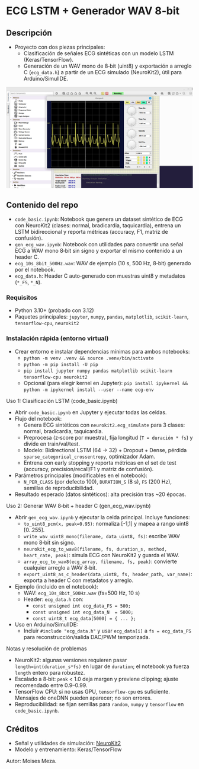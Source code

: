 # ECG LSTM + Generador WAV 8‑bit

## Descripción
- Proyecto con dos piezas principales:
  - Clasificación de señales ECG sintéticas con un modelo LSTM (Keras/TensorFlow).
  - Generación de un WAV mono de 8‑bit (uint8) y exportación a arreglo C (`ecg_data.h`) a partir de un ECG simulado (NeuroKit2), útil para Arduino/SimulIDE.
  
![](./imgs/simulid_ecg.png)



## Contenido del repo
- `code_basic.ipynb`: Notebook que genera un dataset sintético de ECG con NeuroKit2 (clases: normal, bradicardia, taquicardia), entrena un LSTM bidireccional y reporta métricas (accuracy, F1, matriz de confusión).
- `gen_ecg_wav.ipynb`: Notebook con utilidades para convertir una señal ECG a WAV mono 8‑bit sin signo y exportar el mismo contenido a un header C.
- `ecg_10s_8bit_500Hz.wav`: WAV de ejemplo (10 s, 500 Hz, 8‑bit) generado por el notebook.
- `ecg_data.h`: Header C auto‑generado con muestras uint8 y metadatos (`*_FS`, `*_N`).

### Requisitos
- Python 3.10+ (probado con 3.12)
- Paquetes principales: `jupyter`, `numpy`, `pandas`, `matplotlib`, `scikit-learn`, `tensorflow-cpu`, `neurokit2`

### Instalación rápida (entorno virtual)
- Crear entorno e instalar dependencias mínimas para ambos notebooks:
  - `python -m venv .venv && source .venv/bin/activate`
  - `python -m pip install -U pip`
  - `pip install jupyter numpy pandas matplotlib scikit-learn tensorflow-cpu neurokit2`
  - Opcional (para elegir kernel en Jupyter): `pip install ipykernel && python -m ipykernel install --user --name ecg-env` 

Uso 1: Clasificación LSTM (code_basic.ipynb)
- Abrir `code_basic.ipynb` en Jupyter y ejecutar todas las celdas.
- Flujo del notebook:
  - Genera ECG sintéticos con `neurokit2.ecg_simulate` para 3 clases: normal, bradicardia, taquicardia.
  - Preprocesa (z‑score por muestra), fija longitud (`T = duración * fs`) y divide en train/val/test.
  - Modelo: Bidirectional LSTM (64 -> 32) + Dropout + Dense, pérdida `sparse_categorical_crossentropy`, optimizador Adam.
  - Entrena con early stopping y reporta métricas en el set de test (accuracy, precision/recall/F1 y matriz de confusión).
- Parámetros principales (modificables en el notebook):
  - `N_PER_CLASS` (por defecto 100), `DURATION_S` (8 s), `FS` (200 Hz), semillas de reproducibilidad.
- Resultado esperado (datos sintéticos): alta precisión tras ~20 épocas.

Uso 2: Generar WAV 8‑bit + header C (gen_ecg_wav.ipynb)
- Abrir `gen_ecg_wav.ipynb` y ejecutar la celda principal. Incluye funciones:
  - `to_uint8_pcm(x, peak=0.95)`: normaliza [-1,1] y mapea a rango uint8 [0..255].
  - `write_wav_uint8_mono(filename, data_uint8, fs)`: escribe WAV mono 8‑bit sin signo.
  - `neurokit_ecg_to_wav8(filename, fs, duration_s, method, heart_rate, peak)`: simula ECG con NeuroKit2 y guarda el WAV.
  - `array_ecg_to_wav8(ecg_array, filename, fs, peak)`: convierte cualquier arreglo a WAV 8‑bit.
  - `export_uint8_as_c_header(data_uint8, fs, header_path, var_name)`: exporta a header C con metadatos y arreglo.
- Ejemplo (incluido en el notebook):
  - WAV: `ecg_10s_8bit_500Hz.wav` (fs=500 Hz, 10 s)
  - Header: `ecg_data.h` con:
    - `const unsigned int ecg_data_FS = 500;`
    - `const unsigned int ecg_data_N  = 5000;`
    - `const uint8_t ecg_data[5000] = { ... };`
- Uso en Arduino/SimulIDE:
  - Incluir `#include "ecg_data.h"` y usar `ecg_data[i]` a `fs = ecg_data_FS` para reconstrucción/salida DAC/PWM temporizada.

Notas y resolución de problemas
- NeuroKit2: algunas versiones requieren pasar `length=int(duration_s*fs)` en lugar de `duration`; el notebook ya fuerza `length` entero para robustez.
- Escalado a 8‑bit: `peak` < 1.0 deja margen y previene clipping; ajuste recomendado entre 0.9–0.99.
- TensorFlow CPU: si no usas GPU, `tensorflow-cpu` es suficiente. Mensajes de oneDNN pueden aparecer; no son errores.
- Reproducibilidad: se fijan semillas para `random`, `numpy` y `tensorflow` en `code_basic.ipynb`.

## Créditos
- Señal y utilidades de simulación: [NeuroKit2](https://neurokit2.readthedocs.io/)
- Modelo y entrenamiento: Keras/TensorFlow

Autor: Moises Meza.
